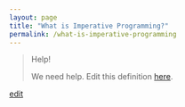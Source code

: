 ```yaml
---
layout: page
title: "What is Imperative Programming?"
permalink: /what-is-imperative-programming
---
```


> Help! 
> 
> We need help. Edit this definition <a href="https://github.com/and-digital/tech-definitions/blob/master/definitions/programming/imperative-programming.md">here</a>.

<p class="edit-term"><a href="https://github.com/and-digital/tech-definitions/blob/master/definitions/programming/imperative-programming.md">edit</a></p>
